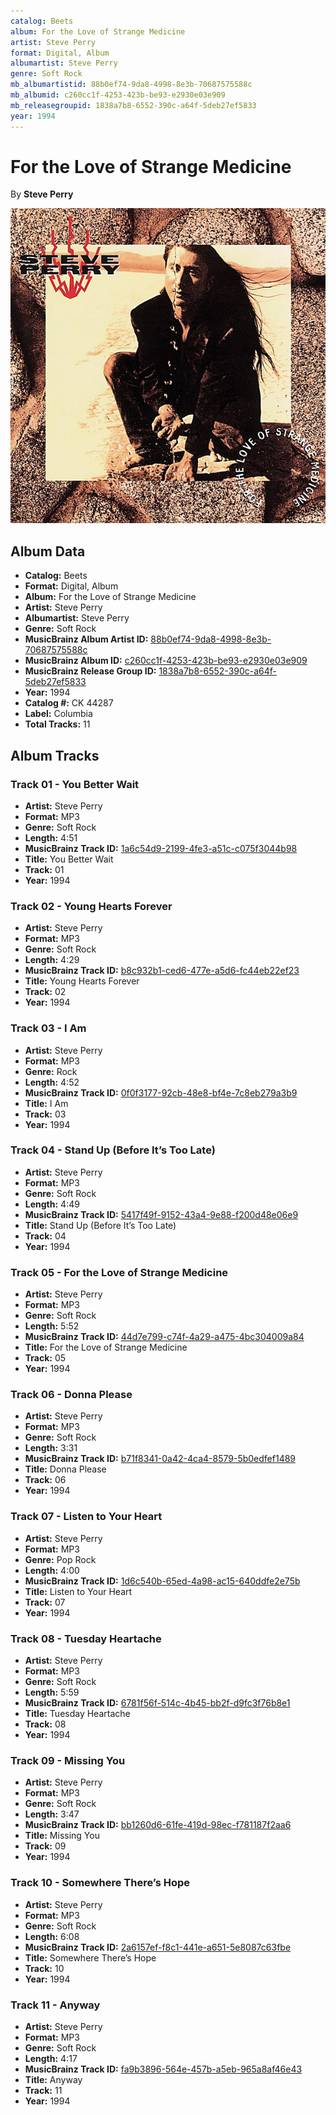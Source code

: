 ```yaml
---
catalog: Beets
album: For the Love of Strange Medicine
artist: Steve Perry
format: Digital, Album
albumartist: Steve Perry
genre: Soft Rock
mb_albumartistid: 88b0ef74-9da8-4998-8e3b-70687575588c
mb_albumid: c260cc1f-4253-423b-be93-e2930e03e909
mb_releasegroupid: 1838a7b8-6552-390c-a64f-5deb27ef5833
year: 1994
---
```


# For the Love of Strange Medicine

By **Steve Perry**

![](../../assets/beetscovers/Steve_Perry-For_the_Love_of_Strange_Medicine.jpg)

## Album Data

- **Catalog:** Beets
- **Format:** Digital, Album
- **Album:** For the Love of Strange Medicine
- **Artist:** Steve Perry
- **Albumartist:** Steve Perry
- **Genre:** Soft Rock
- **MusicBrainz Album Artist ID:** [88b0ef74-9da8-4998-8e3b-70687575588c](https://musicbrainz.org/artist/88b0ef74-9da8-4998-8e3b-70687575588c)
- **MusicBrainz Album ID:** [c260cc1f-4253-423b-be93-e2930e03e909](https://musicbrainz.org/release/c260cc1f-4253-423b-be93-e2930e03e909)
- **MusicBrainz Release Group ID:** [1838a7b8-6552-390c-a64f-5deb27ef5833](https://musicbrainz.org/release-group/1838a7b8-6552-390c-a64f-5deb27ef5833)
- **Year:** 1994
- **Catalog #:** CK 44287
- **Label:** Columbia
- **Total Tracks:** 11

## Album Tracks

### Track 01 - You Better Wait

- **Artist:** Steve Perry
- **Format:** MP3
- **Genre:** Soft Rock
- **Length:** 4:51
- **MusicBrainz Track ID:** [1a6c54d9-2199-4fe3-a51c-c075f3044b98](https://musicbrainz.org/recording/1a6c54d9-2199-4fe3-a51c-c075f3044b98)
- **Title:** You Better Wait
- **Track:** 01
- **Year:** 1994

### Track 02 - Young Hearts Forever

- **Artist:** Steve Perry
- **Format:** MP3
- **Genre:** Soft Rock
- **Length:** 4:29
- **MusicBrainz Track ID:** [b8c932b1-ced6-477e-a5d6-fc44eb22ef23](https://musicbrainz.org/recording/b8c932b1-ced6-477e-a5d6-fc44eb22ef23)
- **Title:** Young Hearts Forever
- **Track:** 02
- **Year:** 1994

### Track 03 - I Am

- **Artist:** Steve Perry
- **Format:** MP3
- **Genre:** Rock
- **Length:** 4:52
- **MusicBrainz Track ID:** [0f0f3177-92cb-48e8-bf4e-7c8eb279a3b9](https://musicbrainz.org/recording/0f0f3177-92cb-48e8-bf4e-7c8eb279a3b9)
- **Title:** I Am
- **Track:** 03
- **Year:** 1994

### Track 04 - Stand Up (Before It’s Too Late)

- **Artist:** Steve Perry
- **Format:** MP3
- **Genre:** Soft Rock
- **Length:** 4:49
- **MusicBrainz Track ID:** [5417f49f-9152-43a4-9e88-f200d48e06e9](https://musicbrainz.org/recording/5417f49f-9152-43a4-9e88-f200d48e06e9)
- **Title:** Stand Up (Before It’s Too Late)
- **Track:** 04
- **Year:** 1994

### Track 05 - For the Love of Strange Medicine

- **Artist:** Steve Perry
- **Format:** MP3
- **Genre:** Soft Rock
- **Length:** 5:52
- **MusicBrainz Track ID:** [44d7e799-c74f-4a29-a475-4bc304009a84](https://musicbrainz.org/recording/44d7e799-c74f-4a29-a475-4bc304009a84)
- **Title:** For the Love of Strange Medicine
- **Track:** 05
- **Year:** 1994

### Track 06 - Donna Please

- **Artist:** Steve Perry
- **Format:** MP3
- **Genre:** Soft Rock
- **Length:** 3:31
- **MusicBrainz Track ID:** [b71f8341-0a42-4ca4-8579-5b0edfef1489](https://musicbrainz.org/recording/b71f8341-0a42-4ca4-8579-5b0edfef1489)
- **Title:** Donna Please
- **Track:** 06
- **Year:** 1994

### Track 07 - Listen to Your Heart

- **Artist:** Steve Perry
- **Format:** MP3
- **Genre:** Pop Rock
- **Length:** 4:00
- **MusicBrainz Track ID:** [1d6c540b-65ed-4a98-ac15-640ddfe2e75b](https://musicbrainz.org/recording/1d6c540b-65ed-4a98-ac15-640ddfe2e75b)
- **Title:** Listen to Your Heart
- **Track:** 07
- **Year:** 1994

### Track 08 - Tuesday Heartache

- **Artist:** Steve Perry
- **Format:** MP3
- **Genre:** Soft Rock
- **Length:** 5:59
- **MusicBrainz Track ID:** [6781f56f-514c-4b45-bb2f-d9fc3f76b8e1](https://musicbrainz.org/recording/6781f56f-514c-4b45-bb2f-d9fc3f76b8e1)
- **Title:** Tuesday Heartache
- **Track:** 08
- **Year:** 1994

### Track 09 - Missing You

- **Artist:** Steve Perry
- **Format:** MP3
- **Genre:** Soft Rock
- **Length:** 3:47
- **MusicBrainz Track ID:** [bb1260d6-61fe-419d-98ec-f781187f2aa6](https://musicbrainz.org/recording/bb1260d6-61fe-419d-98ec-f781187f2aa6)
- **Title:** Missing You
- **Track:** 09
- **Year:** 1994

### Track 10 - Somewhere There’s Hope

- **Artist:** Steve Perry
- **Format:** MP3
- **Genre:** Soft Rock
- **Length:** 6:08
- **MusicBrainz Track ID:** [2a6157ef-f8c1-441e-a651-5e8087c63fbe](https://musicbrainz.org/recording/2a6157ef-f8c1-441e-a651-5e8087c63fbe)
- **Title:** Somewhere There’s Hope
- **Track:** 10
- **Year:** 1994

### Track 11 - Anyway

- **Artist:** Steve Perry
- **Format:** MP3
- **Genre:** Soft Rock
- **Length:** 4:17
- **MusicBrainz Track ID:** [fa9b3896-564e-457b-a5eb-965a8af46e43](https://musicbrainz.org/recording/fa9b3896-564e-457b-a5eb-965a8af46e43)
- **Title:** Anyway
- **Track:** 11
- **Year:** 1994

